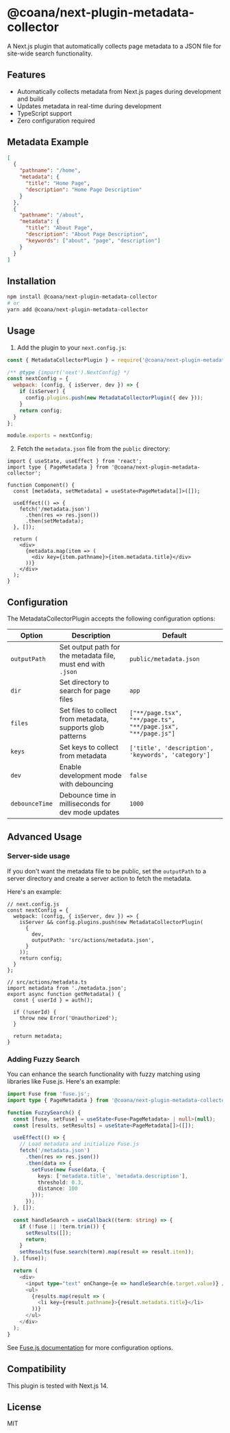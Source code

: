 # @coana/next-plugin-metadata-collector

A Next.js plugin that automatically collects page metadata to a JSON file for site-wide search functionality.

## Features

- Automatically collects metadata from Next.js pages during development and build
- Updates metadata in real-time during development
- TypeScript support
- Zero configuration required

## Metadata Example

```json
[
  {
    "pathname": "/home",
    "metadata": {
      "title": "Home Page",
      "description": "Home Page Description"
    }
  },
  {
    "pathname": "/about",
    "metadata": {
      "title": "About Page",
      "description": "About Page Description",
      "keywords": ["about", "page", "description"]
    }
  }
]
```

## Installation

```bash
npm install @coana/next-plugin-metadata-collector
# or
yarn add @coana/next-plugin-metadata-collector
```

## Usage

1. Add the plugin to your `next.config.js`:

```js
const { MetadataCollectorPlugin } = require('@coana/next-plugin-metadata-collector');

/** @type {import('next').NextConfig} */
const nextConfig = {
  webpack: (config, { isServer, dev }) => {
    if (isServer) {
      config.plugins.push(new MetadataCollectorPlugin({ dev }));
    }
    return config;
  }
};

module.exports = nextConfig;
```

2. Fetch the `metadata.json` file from the `public` directory:

```tsx
import { useState, useEffect } from 'react';
import type { PageMetadata } from '@coana/next-plugin-metadata-collector';

function Component() {
  const [metadata, setMetadata] = useState<PageMetadata[]>([]);

  useEffect(() => {
    fetch('/metadata.json')
      .then(res => res.json())
      .then(setMetadata);
  }, []);

  return (
    <div>
      {metadata.map(item => (
        <div key={item.pathname}>{item.metadata.title}</div>
      ))}
    </div>
  );
}
```

## Configuration

The MetadataCollectorPlugin accepts the following configuration options:


| Option | Description | Default |
|--------|-------------|---------|
| `outputPath` | Set output path for the metadata file, must end with `.json` | `public/metadata.json` |
| `dir` | Set directory to search for page files | `app` |
| `files` | Set files to collect from metadata, supports glob patterns | `["**/page.tsx", "**/page.ts", "**/page.jsx", "**/page.js"]` |
| `keys` | Set keys to collect from metadata | `['title', 'description', 'keywords', 'category']` |
| `dev` | Enable development mode with debouncing | `false` |
| `debounceTime` | Debounce time in milliseconds for dev mode updates | `1000` |


## Advanced Usage

### Server-side usage

If you don't want the metadata file to be public, set the `outputPath` to a server directory and create a server action to fetch the metadata.

Here's an example:

```tsx
// next.config.js
const nextConfig = {
  webpack: (config, { isServer, dev }) => {
    isServer && config.plugins.push(new MetadataCollectorPlugin(
      { 
        dev, 
        outputPath: 'src/actions/metadata.json', 
      }
    ));
    return config;
  }
};

// src/actions/metadata.ts
import metadata from './metadata.json';
export async function getMetadata() {
  const { userId } = auth();

  if (!userId) {
    throw new Error('Unauthorized');
  }

  return metadata;
} 

```

### Adding Fuzzy Search

You can enhance the search functionality with fuzzy matching using libraries like Fuse.js. Here's an example:

```typescript
import Fuse from 'fuse.js';
import type { PageMetadata } from '@coana/next-plugin-metadata-collector';

function FuzzySearch() {
  const [fuse, setFuse] = useState<Fuse<PageMetadata> | null>(null);
  const [results, setResults] = useState<PageMetadata[]>([]);

  useEffect(() => {
    // Load metadata and initialize Fuse.js
    fetch('/metadata.json')
      .then(res => res.json())
      .then(data => {
        setFuse(new Fuse(data, {
          keys: ['metadata.title', 'metadata.description'],
          threshold: 0.3,
          distance: 100
        }));
      });
  }, []);

  const handleSearch = useCallback((term: string) => {
    if (!fuse || !term.trim()) {
      setResults([]);
      return;
    }
    setResults(fuse.search(term).map(result => result.item));
  }, [fuse]);

  return (
    <div>
      <input type="text" onChange={e => handleSearch(e.target.value)} />
      <ul>
        {results.map(result => (
          <li key={result.pathname}>{result.metadata.title}</li>
        ))}
      </ul>
    </div>
  );
}
```

See [Fuse.js documentation](https://fusejs.io/) for more configuration options.

## Compatibility

This plugin is tested with Next.js 14.

## License

MIT